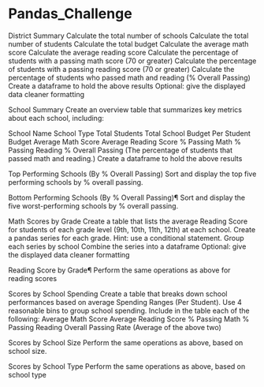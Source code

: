 # Pandas_Challenge

District Summary
Calculate the total number of schools
Calculate the total number of students
Calculate the total budget
Calculate the average math score
Calculate the average reading score
Calculate the percentage of students with a passing math score (70 or greater)
Calculate the percentage of students with a passing reading score (70 or greater)
Calculate the percentage of students who passed math and reading (% Overall Passing)
Create a dataframe to hold the above results
Optional: give the displayed data cleaner formatting


School Summary
Create an overview table that summarizes key metrics about each school, including:

School Name
School Type
Total Students
Total School Budget
Per Student Budget
Average Math Score
Average Reading Score
% Passing Math
% Passing Reading
% Overall Passing (The percentage of students that passed math and reading.)
Create a dataframe to hold the above results


Top Performing Schools (By % Overall Passing)
Sort and display the top five performing schools by % overall passing.



Bottom Performing Schools (By % Overall Passing)¶
Sort and display the five worst-performing schools by % overall passing.



Math Scores by Grade
Create a table that lists the average Reading Score for students of each grade level (9th, 10th, 11th, 12th) at each school.
Create a pandas series for each grade. Hint: use a conditional statement.
Group each series by school
Combine the series into a dataframe
Optional: give the displayed data cleaner formatting



Reading Score by Grade¶
Perform the same operations as above for reading scores



Scores by School Spending
Create a table that breaks down school performances based on average Spending Ranges (Per Student). Use 4 reasonable bins to group school spending. Include in the table each of the following:
Average Math Score
Average Reading Score
% Passing Math
% Passing Reading
Overall Passing Rate (Average of the above two)


Scores by School Size
Perform the same operations as above, based on school size.


Scores by School Type
Perform the same operations as above, based on school type






































